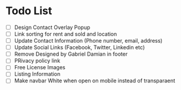 # Todo List

- [ ] Design Contact Overlay Popup
- [ ] Link sorting for rent and sold and location
- [ ] Update Contact Information (Phone number, email, address)
- [ ] Update Social Links (Facebook, Twitter, Linkedin etc)
- [ ] Remove Designed by Gabriel Damian in footer
- [ ] PRivacy policy link
- [ ] Free License Images
- [ ] Listing Information
- [ ] Make navbar White when open on mobile instead of transparaent
